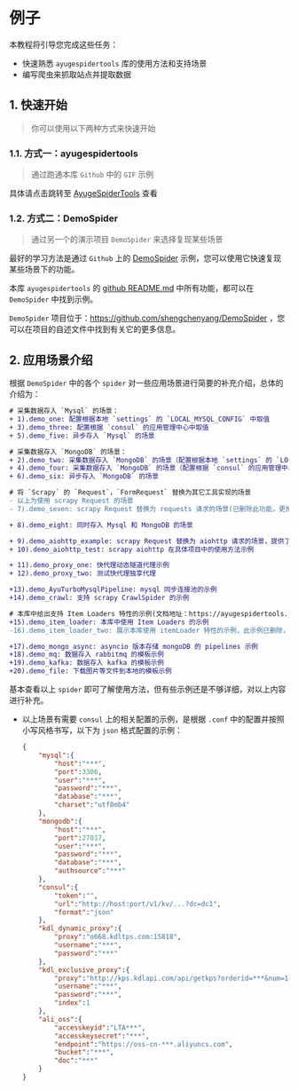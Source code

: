 # 例子

本教程将引导您完成这些任务：

- 快速熟悉 `ayugespidertools` 库的使用方法和支持场景
- 编写爬虫来抓取站点并提取数据

## 1. 快速开始

> 你可以使用以下两种方式来快速开始

### 1.1. 方式一：ayugespidertools

> 通过跑通本库 `Github` 中的 `GIF` 示例

具体请点击跳转至 [AyugeSpiderTools](https://github.com/shengchenyang/AyugeSpiderTools) 查看

### 1.2. 方式二：DemoSpider

> 通过另一个的演示项目 `DemoSpider` 来选择复现某些场景

最好的学习方法是通过 `Github` 上的 [DemoSpider](https://github.com/shengchenyang/DemoSpider) 示例，您可以使用它快速复现某些场景下的功能。

本库 `ayugespidertools` 的 [github README.md](https://github.com/shengchenyang/AyugeSpiderTools#readme) 中所有功能，都可以在 `DemoSpider` 中找到示例。

`DemoSpider` 项目位于：https://github.com/shengchenyang/DemoSpider ，您可以在项目的自述文件中找到有关它的更多信息。

## 2. 应用场景介绍

根据 `DemoSpider` 中的各个 `spider` 对一些应用场景进行简要的补充介绍，总体的介绍为：

```diff
# 采集数据存入 `Mysql` 的场景：
+ 1).demo_one: 配置根据本地 `settings` 的 `LOCAL_MYSQL_CONFIG` 中取值
+ 3).demo_three: 配置根据 `consul` 的应用管理中心中取值
+ 5).demo_five: 异步存入 `Mysql` 的场景

# 采集数据存入 `MongoDB` 的场景：
+ 2).demo_two: 采集数据存入 `MongoDB` 的场景（配置根据本地 `settings` 的 `LOCAL_MONGODB_CONFIG` 中取值）
+ 4).demo_four: 采集数据存入 `MongoDB` 的场景（配置根据 `consul` 的应用管理中心中取值）
+ 6).demo_six: 异步存入 `MongoDB` 的场景

# 将 `Scrapy` 的 `Request`，`FormRequest` 替换为其它工具实现的场景
- 以上为使用 scrapy Request 的场景
- 7).demo_seven: scrapy Request 替换为 requests 请求的场景(已删除此功能，更推荐使用 aiohttp 方式)

+ 8).demo_eight: 同时存入 Mysql 和 MongoDB 的场景

+ 9).demo_aiohttp_example: scrapy Request 替换为 aiohttp 请求的场景，提供了各种请求场景示例（GET,POST）
+ 10).demo_aiohttp_test: scrapy aiohttp 在具体项目中的使用方法示例

+ 11).demo_proxy_one: 快代理动态隧道代理示例
+ 12).demo_proxy_two: 测试快代理独享代理

+13).demo_AyuTurboMysqlPipeline: mysql 同步连接池的示例
+14).demo_crawl: 支持 scrapy CrawlSpider 的示例

# 本库中给出支持 Item Loaders 特性的示例(文档地址：https://ayugespidertools.readthedocs.io/en/latest/topics/loaders.html)
+15).demo_item_loader: 本库中使用 Item Loaders 的示例
-16).demo_item_loader_two: 展示本库使用 itemLoader 特性的示例，此示例已删除，可查看上个 demo_item_loader 中的示例，目前已经可以很方便的使用 Item Loaders 功能了

+17).demo_mongo_async: asyncio 版本存储 mongoDB 的 pipelines 示例
+18).demo_mq: 数据存入 rabbitmq 的模板示例
+19).demo_kafka: 数据存入 kafka 的模板示例
+20).demo_file: 下载图片等文件到本地的模板示例
```

基本查看以上 `spider` 即可了解使用方法，但有些示例还是不够详细，对以上内容进行补充。

- 以上场景有需要 `consul` 上的相关配置的示例，是根据 `.conf` 中的配置并按照小写风格书写，以下为 `json` 格式配置的示例：

  ```json
  {
      "mysql":{
          "host":"***",
          "port":3306,
          "user":"***",
          "password":"***",
          "database":"***",
          "charset":"utf8mb4"
      },
      "mongodb":{
          "host":"***",
          "port":27017,
          "user":"***",
          "password":"***",
          "database":"***",
          "authsource":"***"
      },
      "consul":{
          "token":"",
          "url":"http://host:port/v1/kv/...?dc=dc1",
          "format":"json"
      },
      "kdl_dynamic_proxy":{
          "proxy":"o668.kdltps.com:15818",
          "username":"***",
          "password":"***"
      },
      "kdl_exclusive_proxy":{
          "proxy":"http://kps.kdlapi.com/api/getkps?orderid=***&num=100&format=json",
          "username":"***",
          "password":"***",
          "index":1
      },
      "ali_oss":{
          "accesskeyid":"LTA***",
          "accesskeysecret":"***",
          "endpoint":"https://oss-cn-***.aliyuncs.com",
          "bucket":"***",
          "doc":"***"
      }
  }
  ```

  
